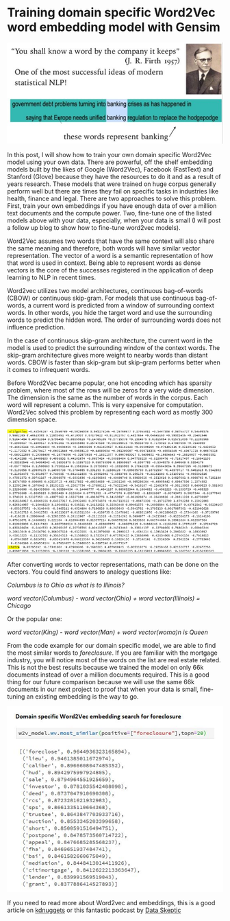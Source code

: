 # Training domain specific Word2Vec word embedding model with Gensim

<img src="a_word_by.JPG">

In this post, I will show how to train your own domain specific Word2Vec model using your own data. There are powerful, off the shelf embedding models built by the likes of Google (Word2Vec), Facebook (FastText) and Stanford (Glove) because they have the resources to do it and as a result of years research. These models that were trained on huge corpus generally perform well but there are times they fail on specific tasks in industries like health, finance and legal. There are two approaches to solve this problem. First, train your own embeddings if you have enough data of over a million text documents and the compute power. Two, fine-tune one of the listed models above with your data, especially, when your data is small (I will post a follow up blog to show how to fine-tune word2vec models).

Word2Vec assumes two words that have the same context will also share the same meaning and therefore, both words will have similar vector representation. The vector of a word is a semantic representation of how that word is used in context. Being able to represent words as dense vectors is the core of the successes registered in the application of deep learning to NLP in recent times. 

Word2vec utilizes two model architectures, continuous bag-of-words (CBOW) or continuous skip-gram. For models that use continuous bag-of-words, a current word is predicted from a window of surrounding context words. In other words, you hide the target word and use the surrounding words to predict the hidden word. The order of surrounding words does not influence prediction.

In the case of continuous skip-gram architecture, the current word in the model is used  to predict the surrounding window of the context words. The skip-gram architecture gives more weight to nearby words than distant words. CBOW is faster than skip-gram but skip-gram performs better when it comes to infrequent words.

Before Word2Vec became popular, one hot encoding which has sparsity problem, where most of the rows will be zeros for a very wide dimension. The dimension is the same as the number of words in the corpus. Each word will represent a column. This is very expensive for computation. Word2Vec solved this problem by representing each word as mostly 300 dimension space.

<img src="vectors.JPG">

After converting words to vector representations, math can be done on the vectors. You could find answers to analogy questions like:

*Columbus is to Ohio as what is to Illinois?*

*word vector(Columbus) - word vector(Ohio) + word vector(Illinois) = Chicago*

Or the popular one:

*word vector(King) - word vector(Man) + word vector(woma)n   is Queen*

From the code example for our domain specific model, we are able to find the most similar words to *foreclosure*. If you are familiar with the mortgage industry, you will notice most of the words on the list are real estate related. This is not the best results because we trained the model on only 66k documents instead of over a million documents required. This is a good thing for our future comparison because we will use the same 66k documents in our next project to proof that when your data is small, fine-tuning an existing embedding is the way to go.

<img src="foreclosure.JPG">

If you need to read more about Word2vec and embeddings, this is a good article on [kdnuggets](https://www.kdnuggets.com/2019/02/word-embeddings-nlp-applications.html) or this fantastic podcast by [Data Skeptic](http://dataskeptic.com/blog/episodes/2019/word2vec)


